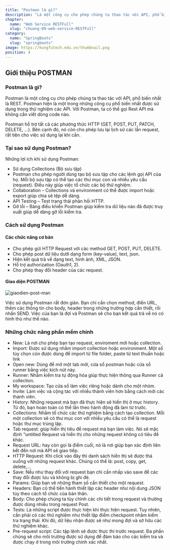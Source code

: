 ```yaml
---
title: "Postman là gì?"
description: "Là một công cụ cho phép chúng ta thao tác với API, phổ biến nhất là REST."
chapter:
  name: "Web Service RESTFull"
  slug: "chuong-09-web-service-RESTFull"
category:
  name: "SpringBoots"
  slug: "springboots"
image: https://kungfutech.edu.vn/thumbnail.png
position: 4
---
```


## Giới thiệu POSTMAN

### Postman là gì?

Postman là một công cụ cho phép chúng ta thao tác với API, phổ biến nhất là REST. Postman hiện là một trong những công cụ phổ biến nhất được sử dụng trong thử nghiệm các API. Với Postman, ta có thể gọi Rest API mà không cần viết dòng code nào.

Postman hỗ trợ tất cả các phương thức HTTP (GET, POST, PUT, PATCH, DELETE, …). Bên cạnh đó, nó còn cho phép lưu lại lịch sử các lần request, rất tiện cho việc sử dụng lại khi cần.

### Tại sao sử dụng Postman?

Những lợi ích khi sử dụng Postman:

- Sử dụng Collections (Bộ sưu tập)
- Postman cho phép người dùng tạo bộ sưu tập cho các lệnh gọi API của họ. Mỗi bộ sưu tập có thể tạo các thư mục con và nhiều yêu cầu (request). Điều này giúp việc tổ chức các bộ thử nghiệm.
- Collaboration – Collections và environment có thể được import hoặc export giúp chia sẻ tệp dễ dàng.
- API Testing – Test trạng thái phản hồi HTTP.
- Gỡ lỗi – Bảng điều khiển Postman giúp kiểm tra dữ liệu nào đã được truy xuất giúp dễ dàng gỡ lỗi kiểm tra.

### Cách sử dụng Postman

#### Các chức năng cơ bản

- Cho phép gửi HTTP Request với các method GET, POST, PUT, DELETE.
- Cho phép post dữ liệu dưới dạng form (key-value), text, json.
- Hiện kết quả trả về dạng text, hình ảnh, XML, JSON.
- Hỗ trợ authorization (Oauth1, 2).
- Cho phép thay đổi header của các request.

#### Giao diện POSTMAN

![giaodien-post-man](https://github.com/techmely/hoc-lap-trinh/assets/29374426/e199b218-96bb-49c5-9fca-f47da06ccff1)

Việc sử dụng Postman rất đơn giản. Bạn chỉ cần chọn method, điền URL, thêm các thông tin cho body, header trong những trường hợp cần thiết, rồi nhấn SEND. Việc của bạn là đợi và Postman sẽ cho bạn kết quả trả về nó có hình thù như thế nào.

### Những chức năng phần mềm chính

- New: Là nơi cho phép bạn tạo request, enviroment mới hoặc collection.
- Import: Được sử dụng nhằm import collection hoặc environment. Một số tùy chọn còn được dùng để import từ file folder, paste từ text thuần hoặc link
- Open new: Dùng để mở một tab mới, cửa sổ postman hoặc cửa sổ runner bằng việc kích nút này.
- Runner: Nhằm kiểm tra tự động hóa giúp thực hiện thông qua Runner cả collection.
- My workspace: Tạo cửa sổ làm việc riêng hoặc dành cho một nhóm.
- Invite: Làm việc và cộng tác với nhiều thành viên hơn bằng cách mời các thành viên.
- History: Những request mà bạn đã thực hiện sẽ hiển thị ở mục history. Từ đó, bạn hoàn toàn có thể lần theo hành động đã làm từ trước.
- Collections: Nhằm tổ chức các thử nghiệm bằng cách tạo collection. Mỗi một collection sẽ có thư mục con với nhiều yêu cầu có thể là request hoặc thư mục trùng lặp.
- Tab request: giúp hiển thị tiêu đề request mà bạn làm việc. Nó sẽ mặc định “untitled Request và hiển thị cho những request không có tiêu đề khác.
- Request URL: hay còn gọi là điểm cuối, nó là nơi giúp bạn xác định liên kết đến nơi mà API sẽ giao tiếp.
- HTTP Request: Khi click vào đây thì danh sách hiển thị sẽ được thả xuống với những request khác. Chúng có thể là: post, copy, get, delete,...
- Save: Nếu như thay đổi với request bạn chỉ cần nhấp vào save để các thay đổi được lưu và không bị ghi đè.
- Params: Giúp bạn vẽ những tham số cần thiết cho một request.
- Headers: Bạn có thể tiến hành thiết lập các header như nội dung JSON tùy theo cách tổ chức của bản thân.
- Body: Cho phép chúng ta tùy chỉnh các chi tiết trong request và thường được dùng nhiều trong request Post.
- Tests: Là những script được thực hiện khi thực hiện request. Tuy nhiên, cần phải có các thử nghiệm như thiết lập điểm checkpoint nhằm kiểm tra trạng thái. Khi đó, dữ liệu nhận được sẽ như mong đợi và sở hữu các thử nghiệm khác.
- Pre-request script: Các tập lệnh sẽ được thực thi trước request. Đa phần chúng sẽ cho môi trường được sử dụng để đảm bảo cho các kiểm tra và được chạy ở trong môi trường chính xác nhất.
